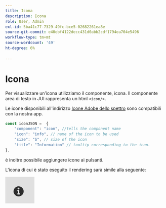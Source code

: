 ```yaml
---
title: Icona
description: Icona
role: User, Admin
exl-id: 5ba41c77-7329-49fc-bce5-02682261ea8e
source-git-commit: e40ebf4122decc431d0abb2cdf1794ea704e5496
workflow-type: tm+mt
source-wordcount: '49'
ht-degree: 6%

---
```


# Icona

Per visualizzare un’icona utilizziamo il componente, icona.
Il componente area di testo in JUI rappresenta un html `<icon/>`.

Le icone disponibili all&#39;indirizzo [Icone Adobe dello spettro](https://spectrum.adobe.com/page/icons/) sono compatibili con la nostra app.

```js title="icon.js"
const iconJSON =  {
    "component": "icon", //tells the component name
    "icon": "info", // name of the icon to be used
    "size": "S", // size of the icon
    "title": "Information" // tooltip corresponding to the icon.
},
```

è inoltre possibile aggiungere icone ai pulsanti.

L’icona di cui è stato eseguito il rendering sarà simile alla seguente:

![icona](./imgs/info_icon.png "Icona")
